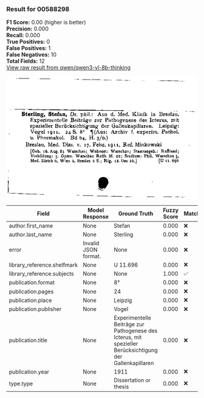 ### Result for 00588298
**F1 Score:** 0.00 (higher is better)<br>**Precision:** 0.000<br>**Recall:** 0.000<br>**True Positives:** 0<br>**False Positives:** 1<br>**False Negatives:** 10<br>**Total Fields:** 12<br>[View raw result from qwen/qwen3-vl-8b-thinking](https://github.com/RISE-UNIBAS/humanities_data_benchmark/blob/main/results/2025-10-17/T0247/request_T0247_00588298.json)

<img src="https://github.com/RISE-UNIBAS/humanities_data_benchmark/blob/main/benchmarks/zettelkatalog/images/00588298.jpg?raw=true" alt="00588298" width="600px">

| Field | Model Response | Ground Truth | Fuzzy Score | Match |
|-------|----------------|--------------|-------------|-------|
| author.first_name | None | Stefan | 0.000 | ❌ |
| author.last_name | None | Sterling | 0.000 | ❌ |
| error | Invalid JSON format. | None | 0.000 | ❌ |
| library_reference.shelfmark | None | U 11.696 | 0.000 | ❌ |
| library_reference.subjects | None | None | 1.000 | ✅ |
| publication.format | None | 8° | 0.000 | ❌ |
| publication.pages | None | 24 | 0.000 | ❌ |
| publication.place | None | Leipzig | 0.000 | ❌ |
| publication.publisher | None | Vogel | 0.000 | ❌ |
| publication.title | None | Experimentelle Beiträge zur Pathogenese des Icterus, mit spezieller Berücksichtigung der Gallenkapillaren | 0.000 | ❌ |
| publication.year | None | 1911 | 0.000 | ❌ |
| type.type | None | Dissertation or thesis | 0.000 | ❌ |
